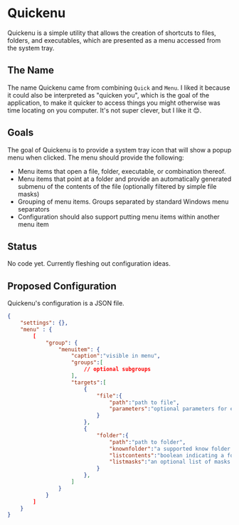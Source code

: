 # Quickenu

Quickenu is a simple utility that allows the creation of shortcuts to files, folders, and executables, which are presented as a menu accessed from the system tray.

## The Name

The name Quickenu came from combining `Quick` and `Menu`. I liked it because it could also be interpreted as "quicken you", which is the goal of the application, to make it quicker to access things you might otherwise was time locating on you computer. It's not super clever, but I like it 😊.

## Goals

The goal of Quickenu is to provide a system tray icon that will show a popup menu when clicked. The menu should provide the following:

- Menu items that open a file, folder, executable, or combination thereof.
- Menu items that point at a folder and provide an automatically generated submenu of the contents of the file (optionally filtered by simple file masks)
- Grouping of menu items. Groups separated by standard Windows menu separators
- Configuration should also support putting menu items within another menu item

## Status

No code yet. Currently fleshing out configuration ideas.

## Proposed Configuration

Quickenu's configuration is a JSON file.

```json
{
    "settings": {},
    "menu" : {
        [
            "group": {
                "menuitem": {
                    "caption":"visible in menu",
                    "groups":[
                        // optional subgroups
                    ],
                    "targets":[
                        {
                            "file":{
                                "path":"path to file",
                                "parameters":"optional parameters for executables"
                            }
                        },
                        {
                            "folder":{
                                "path":"path to folder",
                                "knownfolder":"a supported know folder (downloads)",
                                "listcontents":"boolean indicating a folders contents should be generated as a submenu",
                                "listmasks":"an optional list of masks that filter the files shown in generated submenu"
                            }
                        },
                    ]
                }
            }
        ]
    }
}
```
